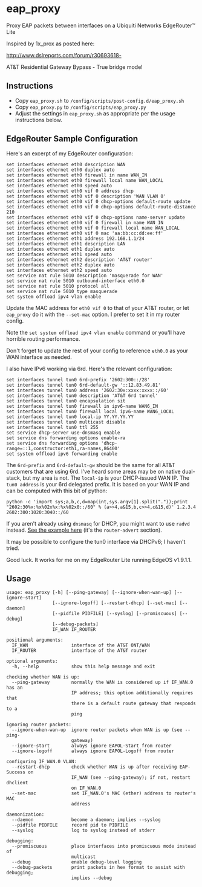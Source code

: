 # eap_proxy

Proxy EAP packets between interfaces on a  Ubiquiti Networks EdgeRouter™ Lite

Inspired by 1x_prox as posted here:

<http://www.dslreports.com/forum/r30693618->

AT&T Residential Gateway Bypass - True bridge mode!

## Instructions

- Copy `eap_proxy.sh` to `/config/scripts/post-config.d/eap_proxy.sh`
- Copy `eap_proxy.py` to `/config/scripts/eap_proxy.py`
- Adjust the settings in `eap_proxy.sh` as appropriate per the usage instructions below.

## EdgeRouter Sample Configuration

Here's an excerpt of my EdgeRouter configuration:

```
set interfaces ethernet eth0 description WAN
set interfaces ethernet eth0 duplex auto
set interfaces ethernet eth0 firewall in name WAN_IN
set interfaces ethernet eth0 firewall local name WAN_LOCAL
set interfaces ethernet eth0 speed auto
set interfaces ethernet eth0 vif 0 address dhcp
set interfaces ethernet eth0 vif 0 description 'WAN VLAN 0'
set interfaces ethernet eth0 vif 0 dhcp-options default-route update
set interfaces ethernet eth0 vif 0 dhcp-options default-route-distance 210
set interfaces ethernet eth0 vif 0 dhcp-options name-server update
set interfaces ethernet eth0 vif 0 firewall in name WAN_IN
set interfaces ethernet eth0 vif 0 firewall local name WAN_LOCAL
set interfaces ethernet eth0 vif 0 mac 'aa:bb:cc:dd:ee:ff'
set interfaces ethernet eth1 address 192.168.1.1/24
set interfaces ethernet eth1 description LAN
set interfaces ethernet eth1 duplex auto
set interfaces ethernet eth1 speed auto
set interfaces ethernet eth2 description 'AT&T router'
set interfaces ethernet eth2 duplex auto
set interfaces ethernet eth2 speed auto
set service nat rule 5010 description 'masquerade for WAN'
set service nat rule 5010 outbound-interface eth0.0
set service nat rule 5010 protocol all
set service nat rule 5010 type masquerade
set system offload ipv4 vlan enable
```

Update the MAC address for `eth0 vif 0` to that of your AT&T router, or let `eap_proxy` do it with the `--set-mac` option. I prefer to set it in my router config.

Note the `set system offload ipv4 vlan enable` command or you'll have horrible routing performance.

Don't forget to update the rest of your config to reference `eth0.0` as your WAN interface as needed.

I also have IPv6 working via 6rd. Here's the relevant configuration:

```
set interfaces tunnel tun0 6rd-prefix '2602:300::/28'
set interfaces tunnel tun0 6rd-default-gw '::12.83.49.81'
set interfaces tunnel tun0 address '2602:30x:xxxx:xxxx::/60'
set interfaces tunnel tun0 description 'AT&T 6rd tunnel'
set interfaces tunnel tun0 encapsulation sit
set interfaces tunnel tun0 firewall in ipv6-name WAN6_IN
set interfaces tunnel tun0 firewall local ipv6-name WAN6_LOCAL
set interfaces tunnel tun0 local-ip YY.YY.YY.YY
set interfaces tunnel tun0 multicast disable
set interfaces tunnel tun0 ttl 255
set service dhcp-server use-dnsmasq enable
set service dns forwarding options enable-ra
set service dns forwarding options 'dhcp-range=::1,constructor:eth1,ra-names,86400'
set system offload ipv6 forwarding enable
```

The `6rd-prefix` and `6rd-default-gw` should be the same for all AT&T customers that are using 6rd. I've heard some areas may be on native dual-stack, but my area is not. The `local-ip` is your DHCP-issued WAN IP. The `tun0 address` is your 6rd delegated prefix. It is based on your WAN IP and can be computed with this bit of python:

```
python -c 'import sys;a,b,c,d=map(int,sys.argv[1].split("."));print "2602:30%x:%x%02x%x:%x%02x0::/60" % (a>>4,a&15,b,c>>4,c&15,d)' 1.2.3.4
2602:300:1020:3040::/60
```

If you aren't already using `dnsmasq` for DHCP, you might want to use `radvd` instead. [See the example here](https://help.ubnt.com/hc/en-us/articles/204960044-EdgeRouter-Enable-IPv6-support-via-CLI) (it's the `router-advert` section).

It may be possible to configure the tun0 interface via DHCPv6; I haven't tried.

Good luck. It works for me on my EdgeRouter Lite running EdgeOS v1.9.1.1.

## Usage

```
usage: eap_proxy [-h] [--ping-gateway] [--ignore-when-wan-up] [--ignore-start]
                 [--ignore-logoff] [--restart-dhcp] [--set-mac] [--daemon]
                 [--pidfile PIDFILE] [--syslog] [--promiscuous] [--debug]
                 [--debug-packets]
                 IF_WAN IF_ROUTER

positional arguments:
  IF_WAN                interface of the AT&T ONT/WAN
  IF_ROUTER             interface of the AT&T router

optional arguments:
  -h, --help            show this help message and exit

checking whether WAN is up:
  --ping-gateway        normally the WAN is considered up if IF_WAN.0 has an
                        IP address; this option additionally requires that
                        there is a default route gateway that responds to a
                        ping

ignoring router packets:
  --ignore-when-wan-up  ignore router packets when WAN is up (see --ping-
                        gateway)
  --ignore-start        always ignore EAPOL-Start from router
  --ignore-logoff       always ignore EAPOL-Logoff from router

configuring IF_WAN.0 VLAN:
  --restart-dhcp        check whether WAN is up after receiving EAP-Success on
                        IF_WAN (see --ping-gateway); if not, restart dhclient
                        on IF_WAN.0
  --set-mac             set IF_WAN.0's MAC (ether) address to router's MAC
                        address

daemonization:
  --daemon              become a daemon; implies --syslog
  --pidfile PIDFILE     record pid to PIDFILE
  --syslog              log to syslog instead of stderr

debugging:
  --promiscuous         place interfaces into promiscuous mode instead of
                        multicast
  --debug               enable debug-level logging
  --debug-packets       print packets in hex format to assist with debugging;
                        implies --debug
```
